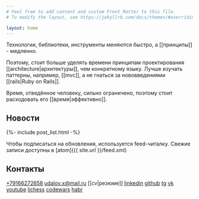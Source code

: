 ```yaml
---
# Feel free to add content and custom Front Matter to this file.
# To modify the layout, see https://jekyllrb.com/docs/themes/#overriding-theme-defaults

layout: home
---
```


Технологии, библиотеки, инструменты меняются быстро, а [[принципы]] - медленно.


Поэтому, стоит больше уделять времени принципам проектирования [[architecture|архитектуры]], чем конкретному языку. Лучше изучать паттерны, например, [[mvc]], а не гнаться за нововведениями [[rails|Ruby on Rails]]. 

Время, отведённое человеку, сильно ограничено, поэтому стоит расходовать его [[время|эффективно]]. 

## Новости

{%- include post_list.html -%}

Чтобы подписаться на обновления, используется feed-читалку. Свежие
записи доступны в [atom]({{ site.url }}/feed.xml)


## Контакты

<a href="tel://+79166272658">+79166272658</a> 
[udalov.x@mail.ru](mailto:udalov.x@mail.ru) 
[[cv|резюме]]
[linkedin](https://ru.linkedin.com/in/sergeiudalov)
[github](https://github.com/sergio-fry)
[tg](https://t.me/UdalovX)
[vk](https://vk.com/sergeiudalov)
[youtube](https://www.youtube.com/@SergeiUdalov)
[lichess](https://lichess.org/@/SergeiUdalov)
[codewars](https://www.codewars.com/users/sergio-fry)
[habr](https://habr.com/ru/users/SergeiUdalov/)

